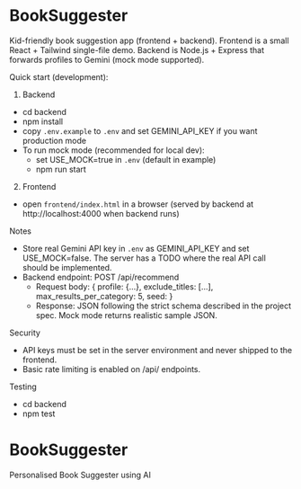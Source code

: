 # BookSuggester

Kid-friendly book suggestion app (frontend + backend). Frontend is a small React + Tailwind single-file demo. Backend is Node.js + Express that forwards profiles to Gemini (mock mode supported).

Quick start (development):

1. Backend

 - cd backend
 - npm install
 - copy `.env.example` to `.env` and set GEMINI_API_KEY if you want production mode
 - To run mock mode (recommended for local dev):
   - set USE_MOCK=true in `.env` (default in example)
   - npm run start

2. Frontend

 - open `frontend/index.html` in a browser (served by backend at http://localhost:4000 when backend runs)

Notes

- Store real Gemini API key in `.env` as GEMINI_API_KEY and set USE_MOCK=false. The server has a TODO where the real API call should be implemented.
- Backend endpoint: POST /api/recommend
  - Request body: { profile: {...}, exclude_titles: [...], max_results_per_category: 5, seed: <optional> }
  - Response: JSON following the strict schema described in the project spec. Mock mode returns realistic sample JSON.

Security

- API keys must be set in the server environment and never shipped to the frontend.
- Basic rate limiting is enabled on /api/ endpoints.

Testing

 - cd backend
 - npm test
# BookSuggester
Personalised Book Suggester using AI

